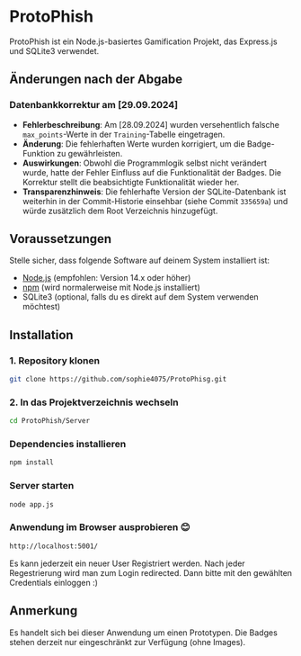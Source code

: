 # ProtoPhish
ProtoPhish ist ein Node.js-basiertes Gamification Projekt, das Express.js und SQLite3 verwendet.

## Änderungen nach der Abgabe

### Datenbankkorrektur am [29.09.2024]
- **Fehlerbeschreibung**: Am [28.09.2024] wurden versehentlich falsche `max_points`-Werte in der `Training`-Tabelle eingetragen.
- **Änderung**: Die fehlerhaften Werte wurden korrigiert, um die Badge-Funktion zu gewährleisten.
- **Auswirkungen**: Obwohl die Programmlogik selbst nicht verändert wurde, hatte der Fehler Einfluss auf die Funktionalität der Badges. Die Korrektur stellt die beabsichtigte Funktionalität wieder her.
- **Transparenzhinweis**: Die fehlerhafte Version der SQLite-Datenbank ist weiterhin in der Commit-Historie einsehbar (siehe Commit `335659a`) und würde zusätzlich dem Root Verzeichnis hinzugefügt.


## Voraussetzungen
Stelle sicher, dass folgende Software auf deinem System installiert ist:

- [Node.js](https://nodejs.org/) (empfohlen: Version 14.x oder höher)
- [npm](https://www.npmjs.com/) (wird normalerweise mit Node.js installiert)
- SQLite3 (optional, falls du es direkt auf dem System verwenden möchtest)

## Installation

### 1. Repository klonen
```bash
git clone https://github.com/sophie4075/ProtoPhisg.git
```

### 2. In das Projektverzeichnis wechseln
```bash
cd ProtoPhish/Server
```

### Dependencies installieren
```bash
npm install
```

### Server starten
```bash
node app.js
```
### Anwendung im Browser ausprobieren 😊
```bash
http://localhost:5001/
```

Es kann jederzeit ein neuer User Registriert werden. Nach jeder Regestrierung wird man zum Login redirected. Dann bitte mit den gewählten Credentials einloggen :)


## Anmerkung
Es handelt sich bei dieser Anwendung um einen Prototypen. Die Badges stehen derzeit nur eingeschränkt zur Verfügung (ohne Images). 
